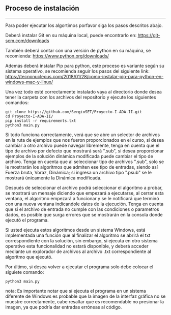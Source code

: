 ## Proceso de instalación
***
Para poder ejecutar los algortimos porfavor siga los pasos descritos abajo. 

Deberá instalar Git en su máquina local, puede encontrarlo en: https://git-scm.com/downloads

También deberá contar con una versión de python en su máquina, se recomienda: https://www.python.org/downloads/

Además deberá instalar Pip para python, este proceso es variante según su sistema operativo, se recomienda seguir los pasos del siguiente link: https://tecnonucleous.com/2018/01/28/como-instalar-pip-para-python-en-windows-mac-y-linux/

Una vez todo esté correctamente instalado vaya al directorio donde desea tener la carpeta con los archivos del repositorio y ejecute los siguientes comandos:
```
git clone https://github.com/SergioSET/Proyecto-I-ADA-II.git
cd Proyecto-I-ADA-II/
pip install -r requirements.txt
python3 main.py
```
Si todo funciona correctamente, verá que se abre un selector de archivos en la ruta de ejemplos que nos fueron proporcionados en el curso, si desea cambiar a otro archivo puede navegar libremente, tenga en cuenta que el tipo de archivo por defecto que mostrará será ".sub", si desea proporcionar ejemplos de la solución dinámica modificada puede cambiar el tipo de archivo. Tenga en cuenta que al seleccionar tipo de archivos ".sub", solo se le mostrarán los algoritmos que admiten ese tipo de entradas, siendo así Fuerza bruta, Voraz, Dinámica; si ingresa un archivo tipo ".psub" se le mostrará únicamente la Dinámica modificada.

Después de seleccionar el archivo podrá seleccionar el algoritmo a probar, se mostrará un mensaje diciendo que empezará a ejecutarse, al cerrar esta ventana, el algoritmo empezará a funcionar y se le notificará que terminó con una nueva ventana indicandole datos de la ejecución. Tenga en cuenta que si el archivo de entrada no cumple con las condiciones o parametros dados, es posible que surga errores que se mostrarán en la consola donde ejecutó el programa.

Si usted ejecuta estos algoritmos desde un sistema Windows, está implementada una función que al finalizar el algoritmo se abrirá el txt correspondiente con la solución, sin embargo, si ejecuta en otro sistema operativo esta funcionalidad no estará disponible, y deberá acceder mediante un explorador de archivos al archivo .txt correspondiente al algoritmo que ejecutó.

Por último, si desea volver a ejecutar el programa solo debe colocar el siguiete comando:
```
python3 main.py
```

nota: Es importante notar que sí ejecuta el programa en un sistema diferente de Windows es probable que la imagen de la interfaz gráfica no se muestre correctamente, cabe resaltar que es recomendable no presionar la imagen, ya que podría dar entradas erróneas al código.
